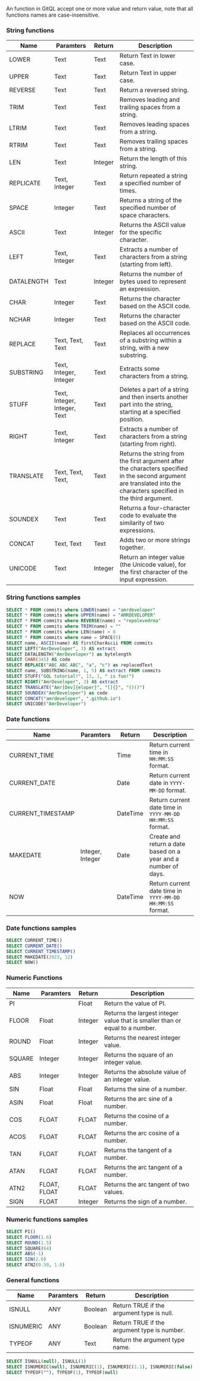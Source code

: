 An function in GitQL accept one or more value and return value,
note that all functions names are case-insensitive.

### String functions

| Name       | Paramters                    | Return  | Description                                                                                                                                                          |
| ---------- | ---------------------------- | ------- | -------------------------------------------------------------------------------------------------------------------------------------------------------------------- |
| LOWER      | Text                         | Text    | Return Text in lower case.                                                                                                                                           |
| UPPER      | Text                         | Text    | Return Text in upper case.                                                                                                                                           |
| REVERSE    | Text                         | Text    | Return a reversed string.                                                                                                                                            |
| TRIM       | Text                         | Text    | Removes leading and trailing spaces from a string.                                                                                                                   |
| LTRIM      | Text                         | Text    | Removes leading spaces from a string.                                                                                                                                |
| RTRIM      | Text                         | Text    | Removes trailing spaces from a string.                                                                                                                               |
| LEN        | Text                         | Integer | Return the length of this string.                                                                                                                                    |
| REPLICATE  | Text, Integer                | Text    | Return repeated a string a specified number of times.                                                                                                                |
| SPACE      | Integer                      | Text    | Returns a string of the specified number of space characters.                                                                                                        |
| ASCII      | Text                         | Integer | Returns the ASCII value for the specific character.                                                                                                                  |
| LEFT       | Text, Integer                | Text    | Extracts a number of characters from a string (starting from left).                                                                                                  |
| DATALENGTH | Text                         | Integer | Returns the number of bytes used to represent an expression.                                                                                                         |
| CHAR       | Integer                      | Text    | Returns the character based on the ASCII code.                                                                                                                       |
| NCHAR      | Integer                      | Text    | Returns the character based on the ASCII code.                                                                                                                       |
| REPLACE    | Text, Text, Text             | Text    | Replaces all occurrences of a substring within a string, with a new substring.                                                                                       |
| SUBSTRING  | Text, Integer, Integer       | Text    | Extracts some characters from a string.                                                                                                                              |
| STUFF      | Text, Integer, Integer, Text | Text    | Deletes a part of a string and then inserts another part into the string, starting at a specified position.                                                          |
| RIGHT      | Text, Integer                | Text    | Extracts a number of characters from a string (starting from right).                                                                                                 |
| TRANSLATE  | Text, Text, Text,            | Text    | Returns the string from the first argument after the characters specified in the second argument are translated into the characters specified in the third argument. |
| SOUNDEX    | Text                         | Text    | Returns a four-character code to evaluate the similarity of two expressions.                                                                                         |
| CONCAT     | Text, Text                   | Text    | Adds two or more strings together.                                                                                                                                   |
| UNICODE    | Text                         | Integer | Return an integer value (the Unicode value), for the first character of the input expression.                                                                        |

### String functions samples

```sql
SELECT * FROM commits where LOWER(name) = "amrdeveloper"
SELECT * FROM commits where UPPER(name) = "AMRDEVELOPER"
SELECT * FROM commits where REVERSE(name) = "repolevedrma"
SELECT * FROM commits where TRIM(name) = ""
SELECT * FROM commits where LEN(name) > 0
SELECT * FROM commits where name = SPACE(5)
SELECT name, ASCII(name) AS firstCharAscii FROM commits
SELECT LEFT("AmrDeveloper", 3) AS extract
SELECT DATALENGTH("AmrDeveloper") as bytelength
SELECT CHAR(345) AS code
SELECT REPLACE("ABC ABC ABC", "a", "c") as replacedText
SELECT name, SUBSTRING(name, 1, 5) AS extract FROM commits
SELECT STUFF("GQL tutorial!", 13, 1, " is fun!")
SELECT RIGHT("AmrDeveloper", 3) AS extract
SELECT TRANSLATE("Amr[Dev]{eloper}", "[]{}", "()()")
SELECT SOUNDEX("AmrDeveloper") as code
SELECT CONCAT("amrdeveloper", ".github.io")
SELECT UNICODE("AmrDeveloper")
```

### Date functions

| Name              | Paramters        | Return   | Description                                                    |
| ----------------- | ---------------- | -------- | -------------------------------------------------------------- |
| CURRENT_TIME      |                  | Time     | Return current time in `HH:MM:SS` format.                      |
| CURRENT_DATE      |                  | Date     | Return current date in `YYYY-MM-DD` format.                    |
| CURRENT_TIMESTAMP |                  | DateTime | Return current date time in `YYYY-MM-DD HH:MM:SS` format.      |
| MAKEDATE          | Integer, Integer | Date     | Create and return a date based on a year and a number of days. |
| NOW               |                  | DateTime | Return current date time in `YYYY-MM-DD HH:MM:SS` format.      |

### Date functions samples

```sql
SELECT CURRENT_TIME()
SELECT CURRENT_DATE()
SELECT CURRENT_TIMESTAMP()
SELECT MAKEDATE(2023, 12)
SELECT NOW()
```

### Numeric Functions

| Name   | Paramters    | Return  | Description                                                                  |
| ------ | ------------ | ------- | ---------------------------------------------------------------------------- |
| PI     |              | Float   | Return the value of PI.                                                      |
| FLOOR  | Float        | Integer | Returns the largest integer value that is smaller than or equal to a number. |
| ROUND  | Float        | Integer | Returns the nearest integer value.                                           |
| SQUARE | Integer      | Integer | Returns the square of an integer value.                                      |
| ABS    | Integer      | Integer | Returns the absolute value of an integer value.                              |
| SIN    | Float        | Float   | Returns the sine of a number.                                                |
| ASIN   | Float        | Float   | Returns the arc sine of a number.                                            |
| COS    | FLOAT        | FLOAT   | Returns the cosine of a number.                                              |
| ACOS   | FLOAT        | FLOAT   | Returns the arc cosine of a number.                                          |
| TAN    | FLOAT        | FLOAT   | Returns the tangent of a number.                                             |
| ATAN   | FLOAT        | FLOAT   | Returns the arc tangent of a number.                                         |
| ATN2   | FLOAT, FLOAT | FLOAT   | Returns the arc tangent of two values.                                       |
| SIGN   | FLOAT        | Integer | Returns the sign of a number.                                                |

### Numeric functions samples

```sql
SELECT PI()
SELECT FLOOR(1.6)
SELECT ROUND(1.5)
SELECT SQUARE(64)
SELECT ABS(-1)
SELECT SIN(2.0)
SELECT ATN2(0.50, 1.0)
```

### General functions

| Name      | Paramters | Return  | Description                                 |
| --------- | --------- | ------- | ------------------------------------------- |
| ISNULL    | ANY       | Boolean | Return TRUE if the argument type is null.   |
| ISNUMERIC | ANY       | Boolean | Return TRUE if the argument type is number. |
| TYPEOF    | ANY       | Text    | Return the argument type name.              |

```sql
SELECT ISNULL(null), ISNULL(1)
SELECT ISNUMERIC(null), ISNUMERIC(1), ISNUMERIC(1.1), ISNUMERIC(false)
SELECT TYPEOF(""), TYPEOF(1), TYPEOF(null)
```